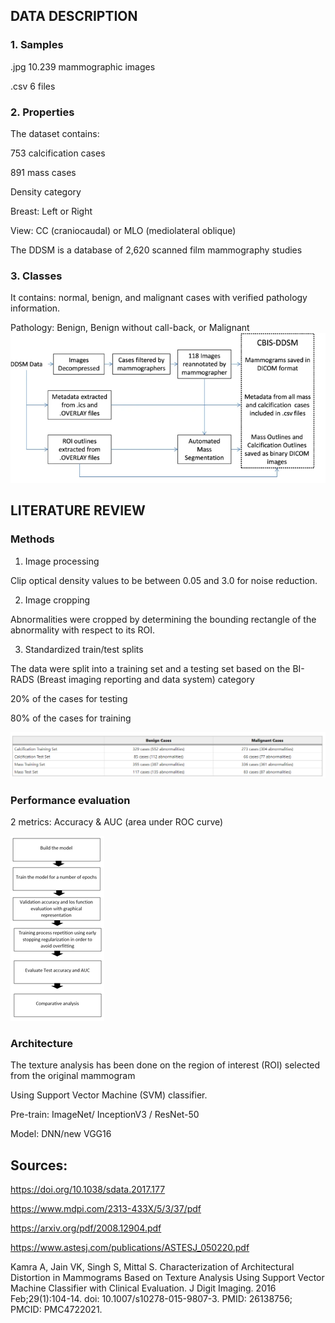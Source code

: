 
## DATA DESCRIPTION 
### 1. Samples
.jpg 10.239 mammographic images

.csv 6 files

### 2. Properties
The dataset contains:

753 calcification cases

891 mass cases

Density category

Breast: Left or Right

View: CC (craniocaudal) or MLO (mediolateral oblique)

The DDSM is a database of 2,620 scanned film mammography studies

### 3. Classes
It contains: normal, benign, and malignant cases with verified pathology information.

Pathology: Benign, Benign without call-back, or Malignant
![Flow chart of CBIS-DDSM preparation](https://github.com/ThyLy02/CBIS-DDSM-DATASET/blob/main/image/image1.png)


## LITERATURE REVIEW
### Methods
1. Image processing

Clip optical density values to be between 0.05 and 3.0 for noise reduction.

2. Image cropping

Abnormalities were cropped by determining the bounding rectangle of the abnormality with respect to its ROI.

3. Standardized train/test splits

The data were split into a training set and a testing set based on the BI-RADS (Breast imaging reporting and data system) category

20% of the cases for testing

80% of the cases for training

![Abnormalities in the Training and Test Sets](https://github.com/ThyLy02/CBIS-DDSM-DATASET/blob/main/image/image2.png)

### Performance evaluation

2 metrics: Accuracy & AUC (area under ROC curve)

![Flow chart of modeling process](https://github.com/ThyLy02/CBIS-DDSM-DATASET/blob/main/image/image3.png)

### Architecture
The texture analysis has been done on the region of interest (ROI) selected from the original mammogram

Using Support Vector Machine (SVM) classifier.

Pre-train: ImageNet/ InceptionV3 / ResNet-50

Model: DNN/new VGG16

## Sources:
https://doi.org/10.1038/sdata.2017.177

https://www.mdpi.com/2313-433X/5/3/37/pdf

https://arxiv.org/pdf/2008.12904.pdf

https://www.astesj.com/publications/ASTESJ_050220.pdf

Kamra A, Jain VK, Singh S, Mittal S. Characterization of Architectural Distortion in Mammograms Based on Texture Analysis Using Support Vector Machine Classifier with Clinical Evaluation. J Digit Imaging. 2016 Feb;29(1):104-14. doi: 10.1007/s10278-015-9807-3. PMID: 26138756; PMCID: PMC4722021.





